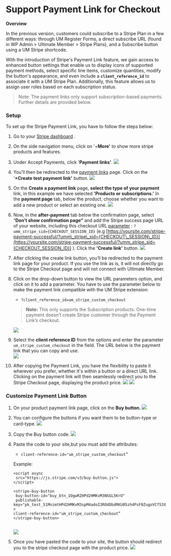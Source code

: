 ---
---
# Support Payment Link for Checkout
 <strong>Overview</strong>

 In the previous version, customers could subscribe to a Stripe Plan in a few different ways: through UM Register Forms, a direct subscribe URL (found in WP Admin &gt; Ultimate Member &gt; Stripe Plans), and a Subscribe button using a UM Stripe shortcode.

 With the introduction of Stripe's Payment Link feature, we gain access to enhanced button settings that enable us to display icons of supported payment methods, select specific line items, customize quantities, modify the button's appearance, and even include a <strong>`client_reference_id`</strong> to associate it with a UM Stripe Plan. Additionally, this feature allows us to assign user roles based on each subscription status.

> Note: The payment links only support subscription-based payments. Further details are provided below.

### <strong>Setup</strong>

 To set up the Stripe Payment Link, you have to follow the steps below:

1. Go to your  [Stripe dashboard](https://dashboard.stripe.com/) .
2. On the side navigation menu, click on '+<strong>More'</strong> to show more stripe products and features.
3. Under Accept Payments, click '<strong>Payment links'</strong>.   ![](https://s3.amazonaws.com/helpscout.net/docs/assets/561c96629033600a7a36d662/images/65c28c8dffa21909875f0976/file-J9gawW37l5.png)
4. You’ll then be redirected to the  [payment links](https://dashboard.stripe.com/test/payment-links)  page. Click on the '<strong>+Create test payment link'</strong> button.   ![](https://s3.amazonaws.com/helpscout.net/docs/assets/561c96629033600a7a36d662/images/65c2934cfbf333026591a0ef/file-7JcmpxGg61.png)
5. On the <strong>Create a payment link</strong> page, <strong>select the type of your payment</strong> link, in this example we have selected <strong>'Products or subscriptions.'</strong> In the <strong>payment page</strong> tab, below the product, choose whether you want to add a new product or select an existing one.   ![](https://s3.amazonaws.com/helpscout.net/docs/assets/561c96629033600a7a36d662/images/65c2986bfbf333026591a0fd/file-DWegAATQoE.png)
6. Now, in the <strong>after-payment</strong> tab below the confirmation page, select “<strong>Don’t show confirmation page”</strong> and add the Stripe success page URL of your website, including this checkout URL  [parameter](/docs-v3/um-stripe/article/1899-stripe-placeholders-attribute) : `?umm_stripe_sid={CHECKOUT_SESSION_ID}` (e.g  [https://yoursite.com/stripe-payment-successful/?umm\_stripe\_sid={CHECKOUT\_SESSION\_ID}](https://yoursite.com/stripe-payment-successful/?umm_stripe_sid={CHECKOUT_SESSION_ID}) ). Click the <strong>'Create link'</strong> button.   ![](https://s3.amazonaws.com/helpscout.net/docs/assets/561c96629033600a7a36d662/images/65c29da40a12eb325db17692/file-FK4SjkmDzX.png)
7. After clicking the create link button, you’ll be redirected to the payment link page for your product. If you use the link as is, it will not directly go to the Stripe Checkout page and will not connect with Ultimate Member.
8. Click on the drop-down button to view the URL parameters option, and click on it to add a parameter. You have to use the parameter below to make the payment link compatible with the UM Stripe extension: 
    - `?client_reference_id=um_stripe_custom_checkout`
    
    > <strong>Note:</strong> This only supports the Subscription products. One-time payment doesn’t create Stripe customer through the Payment Link’s checkout.
    
      ![](https://s3.amazonaws.com/helpscout.net/docs/assets/561c96629033600a7a36d662/images/65c2a391feff244b88aaecc1/file-sHdi6szLWo.png)
9. Select the <strong>client reference ID</strong> from the options and enter the parameter `um_stripe_custom_checkout` in the field. The URL below is the payment link that you can copy and use.  
      ![](https://s3.amazonaws.com/helpscout.net/docs/assets/561c96629033600a7a36d662/images/65c2a5058106ae1c4ab6f33a/file-LX1GSk0dkS.png)
10. After copying the Payment Link, you have the flexibility to paste it wherever you prefer, whether it's within a button or a direct URL link. Clicking on the payment link will then seamlessly redirect you to the Stripe Checkout page, displaying the product price.  ![](https://s3.amazonaws.com/helpscout.net/docs/assets/561c96629033600a7a36d662/images/65c2a66fffa21909875f0998/file-w2lkmUPXad.png)   ![](https://s3.amazonaws.com/helpscout.net/docs/assets/561c96629033600a7a36d662/images/65c2a74f0a12eb325db176a2/file-0SZ33pM5KX.png)

### Customize Payment Link Button

1. On your product payment link page, click on the <strong>Buy button. ![](https://s3.amazonaws.com/helpscout.net/docs/assets/561c96629033600a7a36d662/images/65c2a82cfeff244b88aaecc7/file-9tLSJQtjFu.png)</strong>
2. You can configure the buttons if you want them to be button-type or card-type.   ![](https://s3.amazonaws.com/helpscout.net/docs/assets/561c96629033600a7a36d662/images/65c2ab24fbf333026591a11b/file-irEf3SolDx.png)
3. Copy the Buy button code.   ![](https://s3.amazonaws.com/helpscout.net/docs/assets/561c96629033600a7a36d662/images/65c2a912ffa21909875f099b/file-5iC2WEtdYM.png)
4. Paste the code to your site,but you must add the attributes: 
    - `client-reference-id="um_stripe_custom_checkout”`
    
     Example:
    
     ```
    <script async
      src="https://js.stripe.com/v3/buy-button.js">
    </script>
    
    <stripe-buy-button
      buy-button-id="buy_btn_1OgwRZHPd2HMKvM3NSGL5KrO"
      publishable-key="pk_test_51MnimtHPd2HMKvM3spM4adoI3RO4DbdRKU05zh4PsF0ZugoVCf53XDKgKnJGJNvd4vHOR3fjiRawBX223hj0Rjbj00RyUJsTtg"
    >
     client-reference-id="um_stripe_custom_checkout”
    </stripe-buy-button>
    	
    ```
    
      ![](https://s3.amazonaws.com/helpscout.net/docs/assets/561c96629033600a7a36d662/images/65c2aa51fbf333026591a11a/file-PqAap1MlwO.png)
5. Once you have pasted the code to your site, the button should redirect you to the stripe checkout page with the product price.   ![](https://s3.amazonaws.com/helpscout.net/docs/assets/561c96629033600a7a36d662/images/65c2aca38106ae1c4ab6f345/file-nFD5C3QOY6.png)